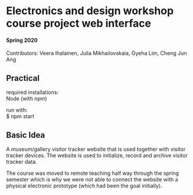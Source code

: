 <h1> Electronics and design workshop course project web interface </h1>
<h4>Spring 2020</h4>
<p>Contributors: Veera Ihalainen, Julia Mikhailovskaia, Gyeha Lim, Cheng Jun Ang</p>

<h2>Practical</h2>
<p>required installations: </br> Node (with npm) </p>
<p>run with: </br>
  $ npm start</p>
  
<h2>Basic Idea</h2>
<p>A museum/gallery visitor tracker website that is used together with visitor tracker devices. The website is used to initialize, record and archive visitor tracker data.</p>
<p>The course was moved to remote teaching half way through the spring semester which is why we were not able to connect the website with a physical electronic prototype (which had been the goal initially). </p>
